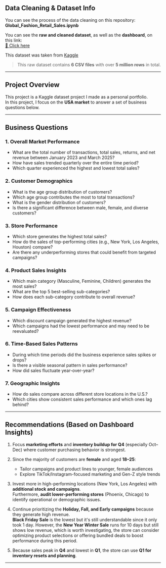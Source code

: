 ## Data Cleaning & Dataset Info

You can see the process of the data cleaning on this repository:  
**Global_Fashion_Retail_Sales.ipynb**

You can see the **raw and cleaned dataset**, as well as the **dashboard**, on this link:  
[📁 Click here](https://drive.google.com/drive/folders/1uNBnY0RjbpzSwEk4Q_a_l5q_69Colxlz?usp=sharing)

This dataset was taken from [Kaggle](https://www.kaggle.com/datasets/ricgomes/global-fashion-retail-stores-dataset?select=discounts.csv)

> This raw dataset contains **6 CSV files** with over **5 million rows** in total.

---

## Project Overview

This project is a Kaggle dataset project I made as a personal portfolio.  
In this project, I focus on the **USA market** to answer a set of business questions below.

---

## Business Questions

### 1. Overall Market Performance
- What are the total number of transactions, total sales, returns, and net revenue between January 2023 and March 2025?  
- How have sales trended quarterly over the entire time period?  
- Which quarter experienced the highest and lowest total sales?

### 2. Customer Demographics
- What is the age group distribution of customers?  
- Which age group contributes the most to total transactions?  
- What is the gender distribution of customers?  
- Is there a significant difference between male, female, and diverse customers?

### 3. Store Performance
- Which store generates the highest total sales?  
- How do the sales of top-performing cities (e.g., New York, Los Angeles, Houston) compare?  
- Are there any underperforming stores that could benefit from targeted campaigns?

### 4. Product Sales Insights
- Which main category (Masculine, Feminine, Children) generates the most sales?  
- What are the top 5 best-selling sub-categories?  
- How does each sub-category contribute to overall revenue?

### 5. Campaign Effectiveness
- Which discount campaign generated the highest revenue?  
- Which campaigns had the lowest performance and may need to be reevaluated?

### 6. Time-Based Sales Patterns
- During which time periods did the business experience sales spikes or drops?  
- Is there a visible seasonal pattern in sales performance?  
- How did sales fluctuate year-over-year?

### 7. Geographic Insights
- How do sales compare across different store locations in the U.S.?  
- Which cities show consistent sales performance and which ones lag behind?

---

## Recommendations (Based on Dashboard Insights)

1. Focus **marketing efforts** and **inventory buildup for Q4** (especially Oct–Dec) where customer purchasing behavior is strongest.

2. Since the majority of customers are **female** and aged **18–25**:  
   - Tailor campaigns and product lines to younger, female audiences  
   - Explore TikTok/Instagram-focused marketing and Gen-Z style trends

3. Invest more in high-performing locations (New York, Los Angeles) with **additional stock and campaigns**.  
   Furthermore, **audit lower-performing stores** (Phoenix, Chicago) to identify operational or demographic issues.

4. Continue prioritizing the **Holiday, Fall, and Early campaigns** because they generate high revenue.  
   **Black Friday Sale** is the lowest but it's still understandable since it only took 1 day. However,
   the **New Year Winter Sale** runs for 10 days but still shows low revenue, which is worth investigating,
   the store can consider optimizing product selections or offering bundled deals to boost performance during this period.

6. Because sales peak in **Q4** and lowest in **Q1**, the store can use **Q1 for inventory resets and planning**.

---
